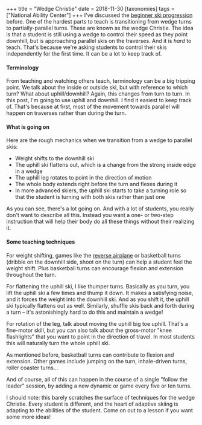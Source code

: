 +++
title = "Wedge Christie"
date = 2018-11-30
[taxonomies]
tags = ["National Ability Center"]
+++
I've discussed the [beginner ski progression](@/posts/2018-11-26-adaptive-ski-instructing.md) before. One of the hardest parts to teach is transitioning from wedge turns to partially-parallel turns. These are known as the wedge Christie. The idea is that a student is still using a wedge to control their speed as they point downhill, but is approaching parallel skis on the traverses. And it is _hard_ to teach. That's because we're asking students to control their skis independently for the first time. It can be a lot to keep track of.

#### Terminology

From teaching and watching others teach, terminology can be a big tripping point. We talk about the inside or outside ski, but with reference to which turn? What about uphill/downhill? Again, this changes from turn to turn. In this post, I'm going to use uphill and downhill. I find it easiest to keep track of. That's because at first, most of the movement towards parallel will happen on traverses rather than during the turn.

#### What is going on

Here are the rough mechanics when we transition from a wedge to parallel skis:

- Weight shifts to the downhill ski
- The uphill ski flattens out, which is a change from the strong inside edge in a wedge
- The uphill leg rotates to point in the direction of motion
- The whole body extends right before the turn and flexes during it
- In more advanced skiers, the uphill ski starts to take a turning role so that the student is turning with both skis rather than just one

As you can see, there's a lot going on. And with a lot of students, you really don't want to describe all this. Instead you want a one- or two-step instruction that will help their body do all these things without their realizing it.

#### Some teaching techniques

For weight shifting, games like the [reverse
airplane](@/posts/2018-11-27-ski-games.md) or basketball turns (dribble on the
downhill side, shoot on the turn) can help a student feel the weight shift.
Plus basketball turns can encourage flexion and extension throughout the turn.

For flattening the uphill ski, I like thumper turns. Basically as you turn, you
lift the uphill ski a few times and thump it down. It makes a satisfying noise,
and it forces the weight into the downhill ski. And as you shift it, the uphill
ski typically flattens out as well. Similarly, shuffle skis back and forth
during a turn – it's astonishingly hard to do this and maintain a wedge!

For rotation of the leg, talk about moving the uphill big toe uphill. That's a
fine-motor skill, but you can also talk about the gross-motor "knee
flashlights" that you want to point in the direction of travel. In most
students this will naturally turn the whole uphill ski.

As mentioned before, basketball turns can contribute to flexion and extension.
Other games include jumping on the turn, inhale-driven turns, roller coaster
turns...

And of course, all of this can happen in the course of a single "follow the
leader" session, by adding a new dynamic or game every five or ten turns.

I should note: this barely scratches the surface of techniques for the wedge
Christie. Every student is different, and the heart of adaptive skiing is
adapting to the abilities of the student. Come on out to a lesson if you want
some more ideas!
